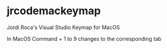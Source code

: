 # jrcodemackeymap

Jordi Roca's Visual Studio Keymap for MacOS

In MacOS Command + 1 to 9 changes to the corresponding tab
